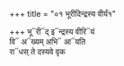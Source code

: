 +++
title = "०१ भूरीदिन्द्रस्य वीर्यं१"

+++
भू᳓री᳓द् इ᳓न्द्रस्य वीरि᳓यं  
वि᳓ अ᳓ख्यम् अभि᳓ आ᳓यति  
रा᳓धस् ते दस्यवे वृक